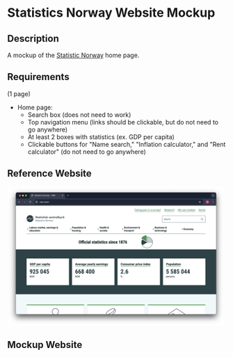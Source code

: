 # Statistics Norway Website Mockup

## Description
A mockup of the [Statistic Norway](https://www.ssb.no/en) home page.

## Requirements
(1 page)
- Home page:
  - Search box (does not need to work)
  - Top navigation menu (links should be clickable, but do not need to go anywhere)
  - At least 2 boxes with statistics (ex. GDP per capita)
  - Clickable buttons for "Name search," "Inflation calculator," and "Rent calculator" (do not need to go anywhere)

## Reference Website
<img src="assets/reference.png" width="500" alt="A screenshot of the Statistics Norway home page" />

## Mockup Website
